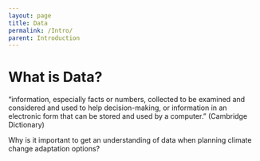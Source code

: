 ```yaml
---
layout: page
title: Data
permalink: /Intro/
parent: Introduction
---
```


# What is Data?

“information, especially facts or numbers, collected to be examined and considered and used to help decision-making, or information in an electronic form that can be stored and used by a computer.” (Cambridge Dictionary)



Why is it important to get an understanding of data when planning climate change adaptation options? 